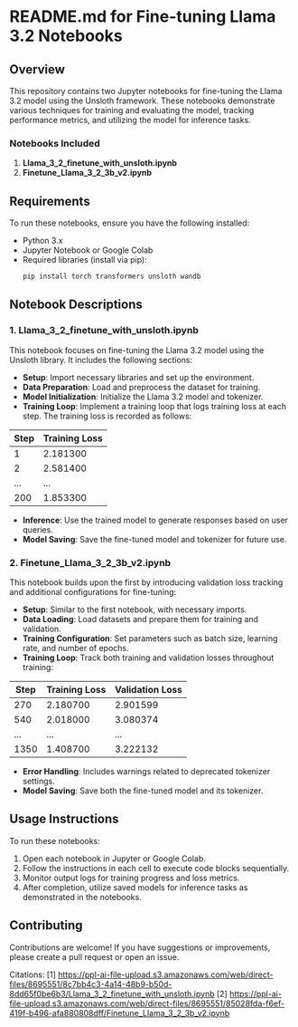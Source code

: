 # README.md for Fine-tuning Llama 3.2 Notebooks

## Overview

This repository contains two Jupyter notebooks for fine-tuning the Llama 3.2 model using the Unsloth framework. These notebooks demonstrate various techniques for training and evaluating the model, tracking performance metrics, and utilizing the model for inference tasks.

### Notebooks Included

1. **Llama_3_2_finetune_with_unsloth.ipynb**
2. **Finetune_Llama_3_2_3b_v2.ipynb**

## Requirements

To run these notebooks, ensure you have the following installed:

- Python 3.x
- Jupyter Notebook or Google Colab
- Required libraries (install via pip):
  ```bash
  pip install torch transformers unsloth wandb
  ```

## Notebook Descriptions

### 1. Llama_3_2_finetune_with_unsloth.ipynb

This notebook focuses on fine-tuning the Llama 3.2 model using the Unsloth library. It includes the following sections:

- **Setup**: Import necessary libraries and set up the environment.
- **Data Preparation**: Load and preprocess the dataset for training.
- **Model Initialization**: Initialize the Llama 3.2 model and tokenizer.
- **Training Loop**: Implement a training loop that logs training loss at each step. The training loss is recorded as follows:

| Step | Training Loss |
|------|---------------|
| 1    | 2.181300      |
| 2    | 2.581400      |
| ...  | ...           |
| 200  | 1.853300      |

- **Inference**: Use the trained model to generate responses based on user queries.
- **Model Saving**: Save the fine-tuned model and tokenizer for future use.

### 2. Finetune_Llama_3_2_3b_v2.ipynb

This notebook builds upon the first by introducing validation loss tracking and additional configurations for fine-tuning:

- **Setup**: Similar to the first notebook, with necessary imports.
- **Data Loading**: Load datasets and prepare them for training and validation.
- **Training Configuration**: Set parameters such as batch size, learning rate, and number of epochs.
- **Training Loop**: Track both training and validation losses throughout training:

| Step | Training Loss | Validation Loss |
|------|---------------|-----------------|
| 270  | 2.180700      | 2.901599        |
| 540  | 2.018000      | 3.080374        |
| ...  | ...           | ...             |
| 1350 | 1.408700      | 3.222132        |

- **Error Handling**: Includes warnings related to deprecated tokenizer settings.
- **Model Saving**: Save both the fine-tuned model and its tokenizer.

## Usage Instructions

To run these notebooks:

1. Open each notebook in Jupyter or Google Colab.
2. Follow the instructions in each cell to execute code blocks sequentially.
3. Monitor output logs for training progress and loss metrics.
4. After completion, utilize saved models for inference tasks as demonstrated in the notebooks.

## Contributing

Contributions are welcome! If you have suggestions or improvements, please create a pull request or open an issue.


Citations:
[1] https://ppl-ai-file-upload.s3.amazonaws.com/web/direct-files/8695551/8c7bb4c3-4a14-48b9-b50d-8dd65f0be6b3/Llama_3_2_finetune_with_unsloth.ipynb
[2] https://ppl-ai-file-upload.s3.amazonaws.com/web/direct-files/8695551/85028fda-f6ef-419f-b496-afa880808dff/Finetune_Llama_3_2_3b_v2.ipynb
